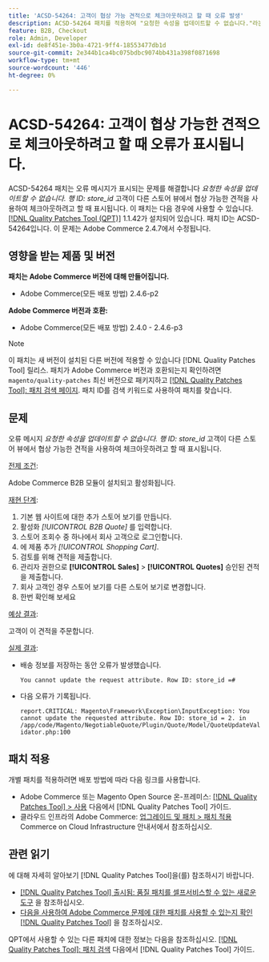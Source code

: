 ```yaml
---
title: 'ACSD-54264: 고객이 협상 가능 견적으로 체크아웃하려고 할 때 오류 발생'
description: ACSD-54264 패치를 적용하여 "요청한 속성을 업데이트할 수 없습니다."라는 오류 메시지가 표시되는 Adobe Commerce 문제를 해결합니다. Row ID:store_id"는 고객이 다른 스토어 뷰에서 협상 가능한 견적을 사용하여 체크아웃하려고 할 때 표시됩니다.
feature: B2B, Checkout
role: Admin, Developer
exl-id: de8f451e-3b0a-4721-9ff4-18553477db1d
source-git-commit: 2e344b1ca4bc075bdbc9074bb431a398f0871698
workflow-type: tm+mt
source-wordcount: '446'
ht-degree: 0%

---
```


# ACSD-54264: 고객이 협상 가능한 견적으로 체크아웃하려고 할 때 오류가 표시됩니다.

ACSD-54264 패치는 오류 메시지가 표시되는 문제를 해결합니다 *요청한 속성을 업데이트할 수 없습니다. 행 ID: store_id* 고객이 다른 스토어 뷰에서 협상 가능한 견적을 사용하여 체크아웃하려고 할 때 표시됩니다. 이 패치는 다음 경우에 사용할 수 있습니다. [[!DNL Quality Patches Tool (QPT)]](/help/announcements/adobe-commerce-announcements/magento-quality-patches-released-new-tool-to-self-serve-quality-patches.md) 1.1.42가 설치되어 있습니다. 패치 ID는 ACSD-54264입니다. 이 문제는 Adobe Commerce 2.4.7에서 수정됩니다.

## 영향을 받는 제품 및 버전

**패치는 Adobe Commerce 버전에 대해 만들어집니다.**

* Adobe Commerce(모든 배포 방법) 2.4.6-p2

**Adobe Commerce 버전과 호환:**

* Adobe Commerce(모든 배포 방법) 2.4.0 - 2.4.6-p3

>[!NOTE]
>
>이 패치는 새 버전이 설치된 다른 버전에 적용할 수 있습니다 [!DNL Quality Patches Tool] 릴리스. 패치가 Adobe Commerce 버전과 호환되는지 확인하려면 `magento/quality-patches` 최신 버전으로 패키지하고 [[!DNL Quality Patches Tool]: 패치 검색 페이지](https://experienceleague.adobe.com/tools/commerce-quality-patches/index.html). 패치 ID를 검색 키워드로 사용하여 패치를 찾습니다.

## 문제

오류 메시지 *요청한 속성을 업데이트할 수 없습니다. 행 ID: store_id* 고객이 다른 스토어 뷰에서 협상 가능한 견적을 사용하여 체크아웃하려고 할 때 표시됩니다.

<u>전제 조건</u>:

Adobe Commerce B2B 모듈이 설치되고 활성화됩니다.

<u>재현 단계</u>:

1. 기본 웹 사이트에 대한 추가 스토어 보기를 만듭니다.
1. 활성화 *[!UICONTROL B2B Quote]* 를 입력합니다.
1. 스토어 조회수 중 하나에서 회사 고객으로 로그인합니다.
1. 에 제품 추가 *[!UICONTROL Shopping Cart]*.
1. 검토를 위해 견적을 제출합니다.
1. 관리자 권한으로 **[!UICONTROL Sales]** > **[!UICONTROL Quotes]** 승인된 견적을 제출합니다.
1. 회사 고객인 경우 스토어 보기를 다른 스토어 보기로 변경합니다.
1. 한번 확인해 보세요

<u>예상 결과</u>:

고객이 이 견적을 주문합니다.

<u>실제 결과</u>:

* 배송 정보를 저장하는 동안 오류가 발생했습니다.

  `You cannot update the request attribute. Row ID: store_id =#`

* 다음 오류가 기록됩니다.

  `report.CRITICAL: Magento\Framework\Exception\InputException: You cannot update the requested attribute. Row ID: store_id = 2. in /app/code/Magento/NegotiableQuote/Plugin/Quote/Model/QuoteUpdateValidator.php:100`

## 패치 적용

개별 패치를 적용하려면 배포 방법에 따라 다음 링크를 사용합니다.

* Adobe Commerce 또는 Magento Open Source 온-프레미스: [[!DNL Quality Patches Tool] > 사용](https://experienceleague.adobe.com/docs/commerce-operations/tools/quality-patches-tool/usage.html) 다음에서 [!DNL Quality Patches Tool] 가이드.
* 클라우드 인프라의 Adobe Commerce: [업그레이드 및 패치 > 패치 적용](https://experienceleague.adobe.com/docs/commerce-cloud-service/user-guide/develop/upgrade/apply-patches.html) Commerce on Cloud Infrastructure 안내서에서 참조하십시오.

## 관련 읽기

에 대해 자세히 알아보기 [!DNL Quality Patches Tool]을(를) 참조하시기 바랍니다.

* [[!DNL Quality Patches Tool] 출시됨: 품질 패치를 셀프서비스할 수 있는 새로운 도구](/help/announcements/adobe-commerce-announcements/magento-quality-patches-released-new-tool-to-self-serve-quality-patches.md) 을 참조하십시오.
* [다음을 사용하여 Adobe Commerce 문제에 대한 패치를 사용할 수 있는지 확인 [!DNL Quality Patches Tool]](/help/support-tools/patches-available-in-qpt-tool/check-patch-for-magento-issue-with-magento-quality-patches.md) 을 참조하십시오.

QPT에서 사용할 수 있는 다른 패치에 대한 정보는 다음을 참조하십시오. [[!DNL Quality Patches Tool]: 패치 검색](https://experienceleague.adobe.com/tools/commerce-quality-patches/index.html) 다음에서 [!DNL Quality Patches Tool] 가이드.
